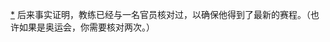 [*](13_Chapter_Four_Skate_to.xhtml#footnote-004-backlink) 后来事实证明，教练已经与一名官员核对过，以确保他得到了最新的赛程。（也许如果是奥运会，你需要核对两次。）
